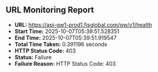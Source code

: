 ## URL Monitoring Report

- **URL:** https://api-gw1-prod1.fisglobal.com/gw/v1/health
- **Start Time:** 2025-10-07T05:39:51.528351
- **End Time:** 2025-10-07T05:39:51.919547
- **Total Time Taken:** 0.391196 seconds
- **HTTP Status Code:** 403
- **Status:** Failure
- **Failure Reason:** HTTP Status Code: 403
